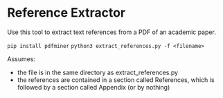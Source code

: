 # Reference Extractor

Use this tool to extract text references from a PDF of an academic paper.

`pip install pdfminer`
`python3 extract_references.py -f <filename>`

Assumes:
- the file is in the same directory as extract_references.py
- the references are contained in a section called References, which is 
followed by a section called Appendix (or by nothing)
